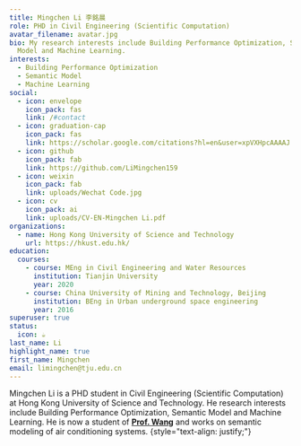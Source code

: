 ```yaml
---
title: Mingchen Li 李銘晨
role: PHD in Civil Engineering (Scientific Computation)
avatar_filename: avatar.jpg
bio: My research interests include Building Performance Optimization, Semantic
  Model and Machine Learning.
interests:
  - Building Performance Optimization
  - Semantic Model
  - Machine Learning
social:
  - icon: envelope
    icon_pack: fas
    link: /#contact
  - icon: graduation-cap
    icon_pack: fas
    link: https://scholar.google.com/citations?hl=en&user=xpVXHpcAAAAJ
  - icon: github
    icon_pack: fab
    link: https://github.com/LiMingchen159
  - icon: weixin
    icon_pack: fab
    link: uploads/Wechat Code.jpg
  - icon: cv
    icon_pack: ai
    link: uploads/CV-EN-Mingchen Li.pdf
organizations:
  - name: Hong Kong University of Science and Technology
    url: https://hkust.edu.hk/
education:
  courses:
    - course: MEng in Civil Engineering and Water Resources
      institution: Tianjin University
      year: 2020
    - course: China University of Mining and Technology, Beijing
      institution: BEng in Urban underground space engineering
      year: 2016
superuser: true
status:
  icon: ☕️
last_name: Li
highlight_name: true
first_name: Mingchen
email: limingchen@tju.edu.cn
---
```

Mingchen Li is a PHD student in Civil Engineering (Scientific Computation) at Hong Kong University of Science and Technology. He research interests include Building Performance Optimization, Semantic Model and Machine Learning. He is now a student of **[Prof. Wang](https://seng.hkust.edu.hk/about/people/faculty/walter-zhe-wang)** and works on semantic modeling of air conditioning systems.
{style="text-align: justify;"}
